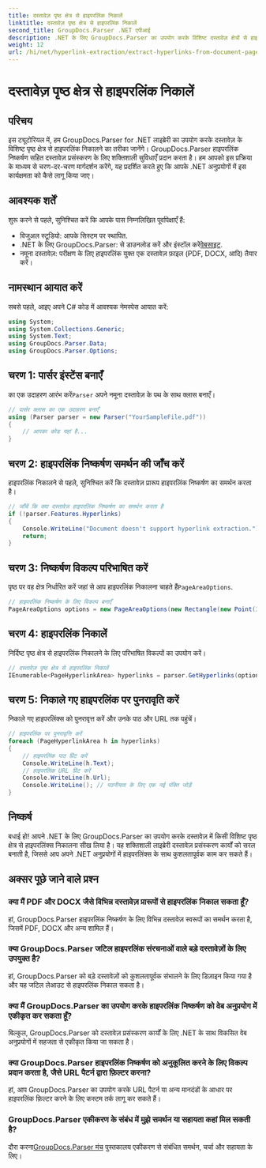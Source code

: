 ```yaml
---
title: दस्तावेज़ पृष्ठ क्षेत्र से हाइपरलिंक निकालें
linktitle: दस्तावेज़ पृष्ठ क्षेत्र से हाइपरलिंक निकालें
second_title: GroupDocs.Parser .NET एपीआई
description: .NET के लिए GroupDocs.Parser का उपयोग करके विशिष्ट दस्तावेज़ क्षेत्रों से हाइपरलिंक निकालने का तरीका जानें। अपनी दस्तावेज़ प्रसंस्करण क्षमताओं को बढ़ाएँ।
weight: 12
url: /hi/net/hyperlink-extraction/extract-hyperlinks-from-document-page-area/
---
```


# दस्तावेज़ पृष्ठ क्षेत्र से हाइपरलिंक निकालें

## परिचय
इस ट्यूटोरियल में, हम GroupDocs.Parser for .NET लाइब्रेरी का उपयोग करके दस्तावेज़ के विशिष्ट पृष्ठ क्षेत्र से हाइपरलिंक निकालने का तरीका जानेंगे। GroupDocs.Parser हाइपरलिंक निष्कर्षण सहित दस्तावेज़ प्रसंस्करण के लिए शक्तिशाली सुविधाएँ प्रदान करता है। हम आपको इस प्रक्रिया के माध्यम से चरण-दर-चरण मार्गदर्शन करेंगे, यह प्रदर्शित करते हुए कि आपके .NET अनुप्रयोगों में इस कार्यक्षमता को कैसे लागू किया जाए।
## आवश्यक शर्तें
शुरू करने से पहले, सुनिश्चित करें कि आपके पास निम्नलिखित पूर्वापेक्षाएँ हैं:
- विजुअल स्टूडियो: आपके सिस्टम पर स्थापित.
- .NET के लिए GroupDocs.Parser: से डाउनलोड करें और इंस्टॉल करें[वेबसाइट](https://releases.groupdocs.com/parser/net/).
- नमूना दस्तावेज़: परीक्षण के लिए हाइपरलिंक युक्त एक दस्तावेज़ फ़ाइल (PDF, DOCX, आदि) तैयार करें।

## नामस्थान आयात करें
सबसे पहले, आइए अपने C# कोड में आवश्यक नेमस्पेस आयात करें:
```csharp
using System;
using System.Collections.Generic;
using System.Text;
using GroupDocs.Parser.Data;
using GroupDocs.Parser.Options;
```
## चरण 1: पार्सर इंस्टेंस बनाएँ
 का एक उदाहरण आरंभ करें`Parser` अपने नमूना दस्तावेज़ के पथ के साथ क्लास बनाएँ।
```csharp
// पार्सर क्लास का एक उदाहरण बनाएँ
using (Parser parser = new Parser("YourSampleFile.pdf"))
{
    // आपका कोड यहां है...
}
```
## चरण 2: हाइपरलिंक निष्कर्षण समर्थन की जाँच करें
हाइपरलिंक निकालने से पहले, सुनिश्चित करें कि दस्तावेज़ प्रारूप हाइपरलिंक निष्कर्षण का समर्थन करता है।
```csharp
// जाँचें कि क्या दस्तावेज़ हाइपरलिंक निष्कर्षण का समर्थन करता है
if (!parser.Features.Hyperlinks)
{
    Console.WriteLine("Document doesn't support hyperlink extraction.");
    return;
}
```
## चरण 3: निष्कर्षण विकल्प परिभाषित करें
 पृष्ठ पर वह क्षेत्र निर्धारित करें जहां से आप हाइपरलिंक निकालना चाहते हैं`PageAreaOptions`.
```csharp
// हाइपरलिंक निष्कर्षण के लिए विकल्प बनाएँ
PageAreaOptions options = new PageAreaOptions(new Rectangle(new Point(380, 90), new Size(150, 50)));
```
## चरण 4: हाइपरलिंक निकालें
निर्दिष्ट पृष्ठ क्षेत्र से हाइपरलिंक निकालने के लिए परिभाषित विकल्पों का उपयोग करें।
```csharp
// दस्तावेज़ पृष्ठ क्षेत्र से हाइपरलिंक निकालें
IEnumerable<PageHyperlinkArea> hyperlinks = parser.GetHyperlinks(options);
```
## चरण 5: निकाले गए हाइपरलिंक पर पुनरावृति करें
निकाले गए हाइपरलिंक्स को पुनरावृत्त करें और उनके पाठ और URL तक पहुंचें।
```csharp
// हाइपरलिंक पर पुनरावृत्ति करें
foreach (PageHyperlinkArea h in hyperlinks)
{
    // हाइपरलिंक पाठ प्रिंट करें
    Console.WriteLine(h.Text);
    // हाइपरलिंक URL प्रिंट करें
    Console.WriteLine(h.Url);
    Console.WriteLine(); // पठनीयता के लिए एक नई पंक्ति जोड़ें
}
```

## निष्कर्ष
बधाई हो! आपने .NET के लिए GroupDocs.Parser का उपयोग करके दस्तावेज़ में किसी विशिष्ट पृष्ठ क्षेत्र से हाइपरलिंक्स निकालना सीख लिया है। यह शक्तिशाली लाइब्रेरी दस्तावेज़ प्रसंस्करण कार्यों को सरल बनाती है, जिससे आप अपने .NET अनुप्रयोगों में हाइपरलिंक्स के साथ कुशलतापूर्वक काम कर सकते हैं।

## अक्सर पूछे जाने वाले प्रश्न
### क्या मैं PDF और DOCX जैसे विभिन्न दस्तावेज़ प्रारूपों से हाइपरलिंक निकाल सकता हूँ?
हां, GroupDocs.Parser हाइपरलिंक निष्कर्षण के लिए विभिन्न दस्तावेज़ स्वरूपों का समर्थन करता है, जिसमें PDF, DOCX और अन्य शामिल हैं।
### क्या GroupDocs.Parser जटिल हाइपरलिंक संरचनाओं वाले बड़े दस्तावेज़ों के लिए उपयुक्त है?
हां, GroupDocs.Parser को बड़े दस्तावेज़ों को कुशलतापूर्वक संभालने के लिए डिज़ाइन किया गया है और यह जटिल लेआउट से हाइपरलिंक निकाल सकता है।
### क्या मैं GroupDocs.Parser का उपयोग करके हाइपरलिंक निष्कर्षण को वेब अनुप्रयोग में एकीकृत कर सकता हूँ?
बिल्कुल, GroupDocs.Parser को दस्तावेज़ प्रसंस्करण कार्यों के लिए .NET के साथ विकसित वेब अनुप्रयोगों में सहजता से एकीकृत किया जा सकता है।
### क्या GroupDocs.Parser हाइपरलिंक निष्कर्षण को अनुकूलित करने के लिए विकल्प प्रदान करता है, जैसे URL पैटर्न द्वारा फ़िल्टर करना?
हां, आप GroupDocs.Parser का उपयोग करके URL पैटर्न या अन्य मानदंडों के आधार पर हाइपरलिंक फ़िल्टर करने के लिए कस्टम तर्क लागू कर सकते हैं।
### GroupDocs.Parser एकीकरण के संबंध में मुझे समर्थन या सहायता कहां मिल सकती है?
 दौरा करना[GroupDocs.Parser मंच](https://forum.groupdocs.com/c/parser/17) पुस्तकालय एकीकरण से संबंधित समर्थन, चर्चा और सहायता के लिए।